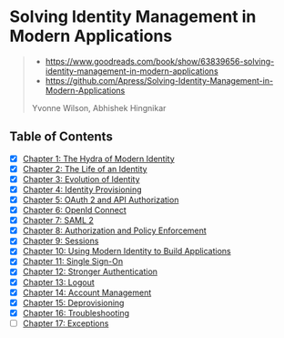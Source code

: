 # Solving Identity Management in Modern Applications

> - <https://www.goodreads.com/book/show/63839656-solving-identity-management-in-modern-applications>
> - <https://github.com/Apress/Solving-Identity-Management-in-Modern-Applications>
>
> Yvonne Wilson, Abhishek Hingnikar

## Table of Contents

- [x] [Chapter 1: The Hydra of Modern Identity](./01_the_hydra_of_modern_identity.md)
- [x] [Chapter 2: The Life of an Identity](./02_the_life_of_an_identity.md)
- [x] [Chapter 3: Evolution of Identity](./03_evolution_of_identity.md)
- [x] [Chapter 4: Identity Provisioning](./04_identity_provisioning.md)
- [x] [Chapter 5: OAuth 2 and API Authorization](./05_oauth2_and_api_authorization.md)
- [x] [Chapter 6: OpenId Connect](./06_openid_connect.md)
- [x] [Chapter 7: SAML 2](./07_saml2.md)
- [x] [Chapter 8: Authorization and Policy Enforcement](./08_authorization_and_policy_enforcement.md)
- [x] [Chapter 9: Sessions](./09_sessions.md)
- [x] [Chapter 10: Using Modern Identity to Build Applications](./10_using_modern_identity_to_build_applications.md)
- [x] [Chapter 11: Single Sign-On](./11_single_sign_on.md)
- [x] [Chapter 12: Stronger Authentication](./12_stronger_authentication.md)
- [x] [Chapter 13: Logout](./13_logout.md)
- [x] [Chapter 14: Account Management](./14_account_management.md)
- [x] [Chapter 15: Deprovisioning](./15_deprovisioning.md)
- [x] [Chapter 16: Troubleshooting](./16_troubleshooting.md)
- [ ] [Chapter 17: Exceptions](./17_exceptions.md)
